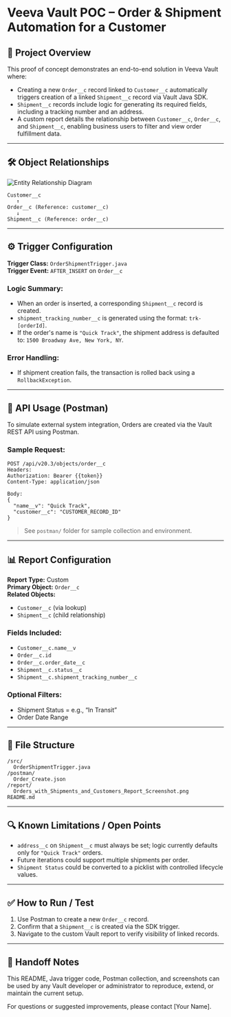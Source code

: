 
# Veeva Vault POC – Order & Shipment Automation for a Customer

## 📌 Project Overview

This proof of concept demonstrates an end-to-end solution in Veeva Vault where:
- Creating a new `Order__c` record linked to `Customer__c` automatically triggers creation of a linked `Shipment__c` record via Vault Java SDK.
- `Shipment__c` records include logic for generating its required fields, including a tracking number and an address. 
- A custom report details the relationship between `Customer__c`, `Order__c`, and `Shipment__c`, enabling business users to filter and view order fulfillment data.

---

## 🛠️ Object Relationships

![Entity Relationship Diagram](veeva_vault_entity_relationship_diagram.png)

```
Customer__c
   ↑
Order__c (Reference: customer__c)
   ↓
Shipment__c (Reference: order__c)
```

---

## ⚙️ Trigger Configuration

**Trigger Class:** `OrderShipmentTrigger.java`  
**Trigger Event:** `AFTER_INSERT` on `Order__c`

### Logic Summary:
- When an order is inserted, a corresponding `Shipment__c` record is created.
- `shipment_tracking_number__c` is generated using the format: `trk-[orderId]`.
- If the order's name is `"Quick Track"`, the shipment address is defaulted to: `1500 Broadway Ave, New York, NY`.

### Error Handling:
- If shipment creation fails, the transaction is rolled back using a `RollbackException`.

---

## 🧪 API Usage (Postman)

To simulate external system integration, Orders are created via the Vault REST API using Postman.

### Sample Request:
```
POST /api/v20.3/objects/order__c
Headers:
Authorization: Bearer {{token}}
Content-Type: application/json

Body:
{
  "name__v": "Quick Track",
  "customer__c": "CUSTOMER_RECORD_ID"
}
```

> See `postman/` folder for sample collection and environment.

---

## 📊 Report Configuration

**Report Type:** Custom  
**Primary Object:** `Order__c`  
**Related Objects:**
- `Customer__c` (via lookup)
- `Shipment__c` (child relationship)

### Fields Included:
- `Customer__c.name__v`
- `Order__c.id`
- `Order__c.order_date__c`
- `Shipment__c.status__c`
- `Shipment__c.shipment_tracking_number__c`

### Optional Filters:
- Shipment Status = e.g., “In Transit”
- Order Date Range

---

## 📂 File Structure

```
/src/
  OrderShipmentTrigger.java
/postman/
  Order_Create.json
/report/
  Orders_with_Shipments_and_Customers_Report_Screenshot.png
README.md
```

---

## 🔍 Known Limitations / Open Points

- `address__c` on `Shipment__c` must always be set; logic currently defaults only for `"Quick Track"` orders.
- Future iterations could support multiple shipments per order.
- `Shipment Status` could be converted to a picklist with controlled lifecycle values.

---

## ✅ How to Run / Test

1. Use Postman to create a new `Order__c` record.
2. Confirm that a `Shipment__c` is created via the SDK trigger.
3. Navigate to the custom Vault report to verify visibility of linked records.

---

## 👥 Handoff Notes

This README, Java trigger code, Postman collection, and screenshots can be used by any Vault developer or administrator to reproduce, extend, or maintain the current setup.

For questions or suggested improvements, please contact [Your Name].
